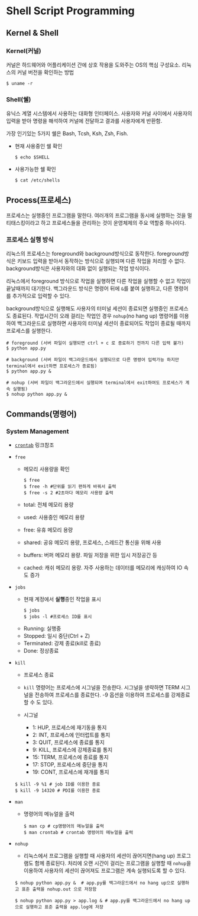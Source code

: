 # Shell Script Programming
## Kernel & Shell
### Kernel(커널)
커널은 하드웨어와 어플리케이션 간에 상호 작용을 도와주는 OS의 핵심 구성요소.
리눅스의 커널 버전을 확인하는 방법
```shell
$ uname -r
```
### Shell(쉘)
유닉스 계열 시스템에서 사용하는 대화형 인터페이스. 사용자와 커널 사이에서 사용자의 입력을 받아 명령을 해석하여 커널에 전달하고 결과를 사용자에게 반환함.

가장 인기있는 5가지 쉘은 Bash, Tcsh, Ksh, Zsh, Fish.

- 현재 사용중인 쉘 확인
    ```shell
    $ echo $SHELL
    ```
- 사용가능한 쉘 확인
    ```shell
    $ cat /etc/shells
    ```

## Process(프로세스)
프로세스는 실행중인 프로그램을 말한다. 여러개의 프로그램을 동시에 실행하는 것을 멀티태스킹이라고 하고 프로세스들을 관리하는 것이 운영체제의 주요 역할중 하나이다.

### 프로세스 실행 방식
리눅스의 프로세스는 foreground와 background방식으로 동작한다. foreground방식은 키보드 입력을 받아서 동작하는 방식으로 실행되며 다른 작업을 처리할 수 없다. background방식은 사용자와의 대화 없이 실행되는 작업 방식이다.

리눅스에서 foreground 방식으로 작업을 실행하면 다른 작업을 실행할 수 없고 작업이 끝날때까지 대기한다. 백그라운드 방식은 명령어 뒤에 `&`를 붙여 실행하고, 다른 명령어를 추가적으로 입력할 수 있다.

background방식으로 실행해도 사용자의 터미널 세션이 종료되면 실행중인 프로세스도 종료된다. 작업시간이 오래 걸리는 작업인 경우 `nohup`(no hang up) 명령어를 이용하여 백그라운드로 실행하면 사용자의 터미널 세션이 종료되어도 작업이 종료될 때까지 프로세스를 실행한다.

```shell
# foreground (서버 파일이 실행되면 ctrl + c 로 종료하기 전까지 다른 입력 불가)
$ python app.py

# background (서버 파일이 백그라운드에서 실행되므로 다른 명령어 입력가능 하지만 terminal에서 exit하면 프로세스가 종료됨)
$ python app.py &

# nohup (서버 파일이 백그라운드에서 실행되며 terminal에서 exit하여도 프로세스가 계속 실행됨)
$ nohup python app.py &
```


## Commands(명령어)
### System Management
- [`crontab`](./Cron.md) 링크참조
- `free`
    - 메모리 사용량을 확인
        ```shell
        $ free
        $ free -h #단위를 읽기 편하게 바꿔서 출력
        $ free -s 2 #2초마다 메모리 사용량 출력
        ```

    - total: 전체 메모리 용량
    - used: 사용중인 메모리 용량
    - free: 유휴 메모리 용량
    - shared: 공유 메모리 용량, 프로세스, 스레드간 통신을 위해 사용
    - buffers: 버퍼 메모리 용량. 파일 저장을 위한 임시 저장공간 등
    - cached: 캐쉬 메모리 용량. 자주 사용하는 데이터를 메모리에 캐싱하여 IO 속도 증가

- `jobs`
    - 현재 계정에서 **실행**중인 작업을 표시
        ```shell
        $ jobs
        $ jobs -l #프로세스 ID를 표시
        ```
    - Running: 실행중
    - Stopped: 일시 중단(Ctrl + Z)
    - Terminated: 강제 종료(kill로 종료)
    - Done: 정상종료

- `kill`
    - 프로세스 종료
    - `kill` 명령어는 프로세스에 시그널을 전송한다. 시그널을 생략하면 TERM 시그널을 전송하여 프로세스를 종료한다. -9 옵션을 이용하여 프로세스를 강제종료할 수 도 있다.

    - 시그널
        - 1: HUP, 프로세스에 재기동을 통지
        - 2: INT, 프로세스에 인터럽트를 통지
        - 3: QUIT, 프로세스에 종료를 통지
        - 9: KILL, 프로세스에 강제종료를 통지
        - 15: TERM, 프로세스에 종료를 통지
        - 17: STOP, 프로세스에 중단을 통지
        - 19: CONT, 프로세스에 재개를 통지

    ```shell
    $ kill -9 %1 # job ID를 이용한 종료
    $ kill -9 14320 # PDI를 이용한 종료
    ```

- `man`
    - 명령어의 메뉴얼을 출력
        ```shell
        $ man cp # cp명령어의 메뉴얼을 출력
        $ man crontab # crontab 명령어의 메뉴얼을 출력
        ```
- `nohup`
    - 리눅스에서 프로그램을 실행할 때 사용자의 세션이 끊어지면(hang up) 프로그램도 함께 종료된다. 처리에 오랜 시간이 걸리는 프로그램을 실행할 때 `nohup`을 이용하여 사용자의 세션이 끊어져도 프로그램은 계속 실행되도록 할 수 있다.

    ```shell
    $ nohup python app.py &  # app.py를 백그라운드에서 no hang up으로 실행하고 표준 출력을 nohup.out 으로 저장함

    $ nohup python app.py > app.log & # app.py를 백그라운드에서 no hang up으로 실행하고 표준 출력을 app.log에 저장
    ```